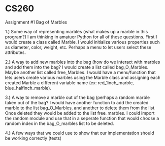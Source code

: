 # CS260
Assignment #1
Bag of Marbles

1.) Some way of representing marbles (what makes up a marble in this program?)
I am thinking in amatuer Python for all of these questions. First I would create a class called Marble.
I would initialize various properties such as diameter, color, weight, etc. Perhaps a menu to let users select these attributes.

2.) A way to add new marbles into the bag (how do we interact with marbles and add them into the bag?
I would create a list called bag_O_Marbles. Maybe another list called free_Marbles. I would have a menu/function that lets users create various marbles using the Marble class and assigning each created Marble a different variable name (ex: red_1inch_marble, blue_halfinch_marble).

3.) A way to remove a marble out of the bag (perhaps a random marble taken out of the bag?
I would have another function to add the created marble to the list bag_O_Marbles, and another to delete them from the list. Once deleted they would be added to the list free_marbles. I could import the random module and use that in a seperate function that would choose a random index in the bag_O_marbles list to be deleted.

4.) A few ways that we could use to show that our implementation should be working correctly (tests)

